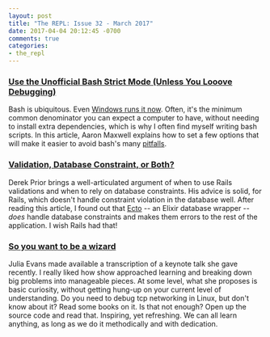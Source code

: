 ```yaml
---
layout: post
title: "The REPL: Issue 32 - March 2017"
date: 2017-04-04 20:12:45 -0700
comments: true
categories:
- the_repl
---
```


### [Use the Unofficial Bash Strict Mode (Unless You Looove Debugging)][bash]

Bash is ubiquitous. Even [Windows runs it now][windows]. Often, it's the minimum common denominator you can expect a computer to have, without needing to install extra dependencies, which is why I often find myself writing bash scripts. In this article, Aaron Maxwell explains how to set a few options that will make it easier to avoid bash's many [pitfalls][pitfalls].

### [Validation, Database Constraint, or Both?][validation]

Derek Prior brings a well-articulated argument of when to use Rails validations and when to rely on database constraints. His advice is solid, for Rails, which doesn't handle constraint violation in the database well. After reading this article, I found out that [Ecto][ecto] -- an Elixir database wrapper -- *does* handle database constraints and makes them errors to the rest of the application. I wish Rails had that!

### [So you want to be a wizard][wizard]

Julia Evans made available a transcription of a keynote talk she gave recently. I really liked how show approached learning and breaking down big problems into manageable pieces. At some level, what she proposes is basic curiosity, without getting hung-up on your current level of understanding. Do you need to debug tcp networking in Linux, but don't know about it? Read some books on it. Is that not enough? Open up the source code and read that. Inspiring, yet refreshing. We can all learn anything, as long as we do it methodically and with dedication.

[bash]: http://redsymbol.net/articles/unofficial-bash-strict-mode/
[validation]: https://robots.thoughtbot.com/validation-database-constraint-or-both
[wizard]: http://jvns.ca/blog/so-you-want-to-be-a-wizard/
[windows]: https://msdn.microsoft.com/en-us/commandline/wsl/about
[pitfalls]: http://mywiki.wooledge.org/BashPitfalls
[ecto]: https://hexdocs.pm/ecto/Ecto.Changeset.html#module-validations-and-constraints
